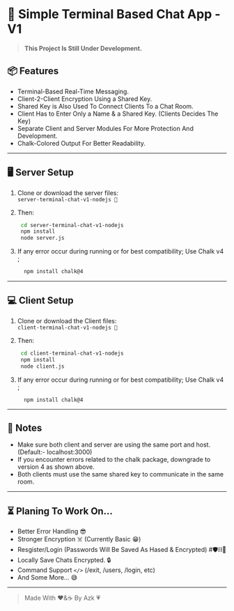 # 💬 Simple Terminal Based Chat App - V1

> **This Project Is Still Under Development.**  

## 📦 Features

- Terminal-Based Real-Time Messaging.
- Client-2-Client Encryption Using a Shared Key.
- Shared Key is Also Used To Connect Clients To a Chat Room.
- Client Has to Enter Only a Name & a Shared Key. (Clients Decides The Key)
- Separate Client and Server Modules For More Protection And Development.
- Chalk-Colored Output For Better Readability.

---

## 🖥️ Server Setup

1. Clone or download the server files:  
   `server-terminal-chat-v1-nodejs 📁`

2. Then:
   ```bash
    cd server-terminal-chat-v1-nodejs
    npm install
    node server.js
   ```
3. If any error occur during running or for best compatibility; Use Chalk v4 ;
   ```bash
     npm install chalk@4
   ```

---

## 💻 Client Setup

1. Clone or download the Client files:  
   `client-terminal-chat-v1-nodejs 📁`

2. Then:
   ```bash
    cd client-terminal-chat-v1-nodejs
    npm install
    node client.js
   ```
3. If any error occur during running or for best compatibility; Use Chalk v4 ;
   ```bash
     npm install chalk@4
   ```

---

## 📌 Notes

- Make sure both client and server are using the same port and host. (Default:- localhost:3000)
- If you encounter errors related to the chalk package, downgrade to version 4 as shown above.
- Both clients must use the same shared key to communicate in the same room.

---

## ⏳ Planing To Work On...

 - Better Error Handling 😎
 - Stronger Encryption ☠️ (Currently Basic 😁)
 - Resgister/Login (Passwords Will Be Saved As Hased & Encrypted) #🛡️⛓🔑
 - Locally Save Chats Encrypted. 🔒
 - Command Support `</>` (/exit, /users, /login, etc) 
 - And Some More... 😅

---

> Made With ❤️&☕ By Azk 💗
